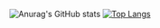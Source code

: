 ![Anurag's GitHub stats](https://github-readme-stats.vercel.app/api?username=malhaniah&show_icons=true&theme=onedark)
[![Top Langs](https://github-readme-stats.vercel.app/api/top-langs/?username=malhaniah&layout=compact&theme=onedark)](https://github.com/malhaniah/github-readme-stats)
